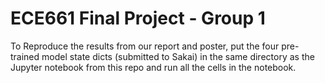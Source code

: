# ECE661 Final Project - Group 1

To Reproduce the results from our report and poster, put the four pre-trained model state dicts (submitted to Sakai) in the same directory as the Jupyter notebook from this repo and run all the cells in the notebook.
